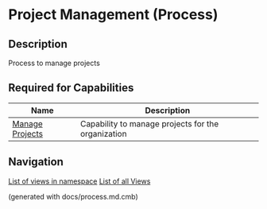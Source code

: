 # Project Management (Process)
## Description
Process to manage projects


## Required for Capabilities
| Name | Description |
|---|---|
| [Manage Projects](../../mybank/project-management/manage-projects.md) | Capability to manage projects for the organization |


## Navigation
[List of views in namespace](./views-in-namespace.md)
[List of all Views](../../views.md)

(generated with docs/process.md.cmb)
